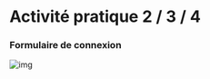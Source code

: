 <h1>Activité pratique 2 / 3 / 4</h1>
<h3>Formulaire de connexion</h3>
<img src="/resources/addpatient.png" alt="img"/>
